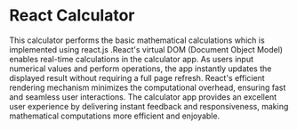 # React Calculator

This calculator performs the basic mathematical calculations which is implemented using react.js .React's virtual DOM (Document Object Model) enables real-time calculations in the calculator app. As users input numerical values and perform operations, the app instantly updates the displayed result without requiring a full page refresh. React's efficient rendering mechanism minimizes the computational overhead, ensuring fast and seamless user interactions. The calculator app provides an excellent user experience by delivering instant feedback and responsiveness, making mathematical computations more efficient and enjoyable.
